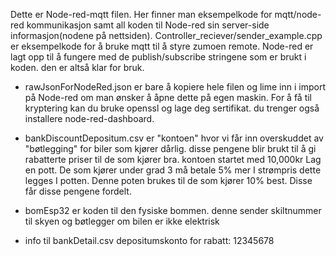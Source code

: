 Dette er Node-red-mqtt filen. Her finner man eksempelkode for mqtt/node-red kommunikasjon samt all koden til Node-red sin server-side informasjon(nodene på nettsiden). Controller_reciever/sender_example.cpp er eksempelkode for å bruke mqtt til å styre zumoen remote. Node-red er lagt opp til å fungere med de publish/subscribe stringene som er brukt i koden. den er altså klar for bruk.

* rawJsonForNodeRed.json er bare å kopiere hele filen og lime inn i import på Node-red om man ønsker å åpne dette på egen maskin. For å få til kryptering kan du bruke openssl og lage deg sertifikat. du trenger også installere node-red-dashboard.

* bankDiscountDepositum.csv er "kontoen" hvor vi får inn overskuddet av "bøtlegging" for biler som kjører dårlig. disse pengene blir brukt til å gi rabatterte priser til de som kjører bra. kontoen startet med 10,000kr 
Lag en pott. 
De som kjører under grad 3 må betale 5% mer I strømpris dette legges I potten.
Denne poten brukes til de som kjører 10% best. Disse får disse pengene fordelt.

* bomEsp32 er koden til den fysiske bommen. denne sender skiltnummer til skyen og bøtlegger om bilen er ikke elektrisk


* info til bankDetail.csv
depositumskonto for rabatt: 12345678


